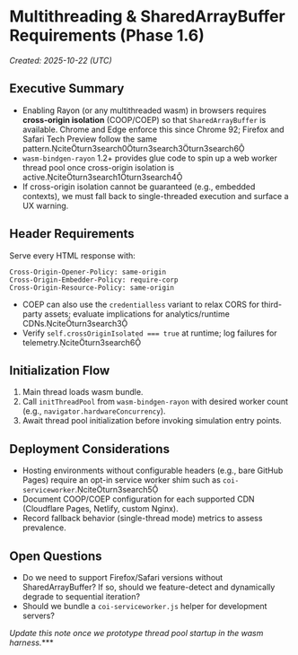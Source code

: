 # Multithreading & SharedArrayBuffer Requirements (Phase 1.6)

_Created: 2025-10-22 (UTC)_

## Executive Summary
- Enabling Rayon (or any multithreaded wasm) in browsers requires **cross-origin isolation** (COOP/COEP) so that `SharedArrayBuffer` is available. Chrome and Edge enforce this since Chrome 92; Firefox and Safari Tech Preview follow the same pattern.citeturn3search0turn3search3turn3search6
- `wasm-bindgen-rayon` 1.2+ provides glue code to spin up a web worker thread pool once cross-origin isolation is active.citeturn3search1turn3search4
- If cross-origin isolation cannot be guaranteed (e.g., embedded contexts), we must fall back to single-threaded execution and surface a UX warning.

## Header Requirements
Serve every HTML response with:
```
Cross-Origin-Opener-Policy: same-origin
Cross-Origin-Embedder-Policy: require-corp
Cross-Origin-Resource-Policy: same-origin
```
- COEP can also use the `credentialless` variant to relax CORS for third-party assets; evaluate implications for analytics/runtime CDNs.citeturn3search3
- Verify `self.crossOriginIsolated === true` at runtime; log failures for telemetry.citeturn3search6

## Initialization Flow
1. Main thread loads wasm bundle.
2. Call `initThreadPool` from `wasm-bindgen-rayon` with desired worker count (e.g., `navigator.hardwareConcurrency`).
3. Await thread pool initialization before invoking simulation entry points.

## Deployment Considerations
- Hosting environments without configurable headers (e.g., bare GitHub Pages) require an opt-in service worker shim such as `coi-serviceworker`.citeturn3search5
- Document COOP/COEP configuration for each supported CDN (Cloudflare Pages, Netlify, custom Nginx).
- Record fallback behavior (single-thread mode) metrics to assess prevalence.

## Open Questions
- Do we need to support Firefox/Safari versions without SharedArrayBuffer? If so, should we feature-detect and dynamically degrade to sequential iteration?
- Should we bundle a `coi-serviceworker.js` helper for development servers?

_Update this note once we prototype thread pool startup in the wasm harness._***
